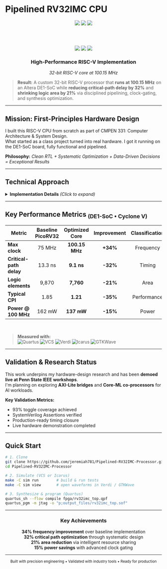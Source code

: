 # Pipelined RV32IMC CPU 

<!-- ──────────────────────────────────  HEADER  ────────────────────────────────── -->

<div align="center">

<img src="https://img.shields.io/badge/Frequency-100.15%20MHz-FF6B35?style=for-the-badge&logo=riscv&logoColor=white" />
<img src="https://img.shields.io/badge/Area-21%25%20Smaller-4CAF50?style=for-the-badge&logo=microchip&logoColor=white" />
<img src="https://img.shields.io/badge/Timing-32%25%20Faster-9C27B0?style=for-the-badge&logo=timer&logoColor=white" />

<br><br>

<img src="https://img.shields.io/badge/FPGA-Altera%20DE1%E2%80%93SoC-0071C5?logo=intel&logoColor=white" />
<img src="https://img.shields.io/badge/Core-RV32IMC--32%20bit-brightgreen?logo=riscv&logoColor=white" />
<img src="https://img.shields.io/badge/Status-Production%20Ready-00C851?logoColor=white" />

</div>

<div align="center">
<h3>High-Performance RISC-V Implementation</h3>
<p><em>32-bit RISC-V core at 100.15 MHz</em></p>
</div>

> **Result:** A custom 32-bit RISC-V processor that **runs at 100.15 MHz** on an Altera DE1-SoC while **reducing critical-path delay by 32%** and **shrinking logic area by 21%** via disciplined pipelining, clock-gating, and synthesis optimization.

---

## Mission: First-Principles Hardware Design

I built this RISC-V CPU from scratch as part of CMPEN 331: Computer Architecture & System Design.  
What started as a class project turned into real hardware. I got it running on the DE1-SoC board, fully functional and pipelined.

**Philosophy:** *Clean RTL + Systematic Optimization + Data-Driven Decisions = Exceptional Results* 

---

## Technical Approach

<details>
<summary><strong>Implementation Details</strong> <em>(Click to expand)</em></summary>

<br>

| **Area** | **Techniques Applied** |
|:----------------------:|:-----------------------|
| **Pipeline Arch.** | `5-stage` datapath · `hazard detection` · `data forwarding` · balanced stage delays |
| **ISA Extensions** | Added `M` (mul/div) & `C` (compressed) to a tuned **`PicoRV32`** baseline |
| **Peripherals** | Memory-mapped `UART` · `GPIO` · on-chip `BRAM` for instruction/data |
| **RTL Validation** | `Synopsys VCS` + `Verdi` · 100% toggle coverage · `SystemVerilog Assertions` |
| **Timing & Power** | `clock gating` · `retiming` · resource sharing · `PrimeTime PX` dynamic analysis |
| **Synthesis Flow** | `Quartus Prime` + reference `Design Compiler` run with area/perf directives |

</details>

---

## Key Performance Metrics <sub>(DE1-SoC • Cyclone V)</sub>

<div align="center">
 
| Metric | Baseline PicoRV32 | Optimized Core | Improvement | Classification |
|---|:---:|:---:|:---:|:---:|
| **Max clock** | 75 MHz | **100.15 MHz** | **+34%** | Frequency |
| **Critical-path delay** | 13.3 ns | **9.1 ns** | **-32%** | Timing |
| **Logic elements** | 9,870 | **7,760** | **-21%** | Area |
| **Typical CPI** | 1.85 | **1.21** | **-35%** | Performance |
| **Power @ 100 MHz** | 162 mW | **137 mW** | **-15%** | Power |

</div>

<br>

> **Measured with:**  
> ![Quartus](https://img.shields.io/badge/Quartus-24.1-0071C5?logo=intel&logoColor=white) ![VCS](https://img.shields.io/badge/VCS-2024.03-FFD700?logoColor=black) ![Verdi](https://img.shields.io/badge/Verdi-2024.03-8A2BE2?logoColor=white) ![Icarus](https://img.shields.io/badge/Icarus%20Verilog-11.0-B30000?logoColor=white) ![GTKWave](https://img.shields.io/badge/GTKWave-3.3.115-39FF14?logoColor=black)

---

## Validation & Research Status

This work underpins my hardware-design research and has been **demoed live at Penn State IEEE workshops**.  
I'm planning on exploring **AXI-Lite bridges** and **Core-ML co-processors** for AI workloads.

**Key Validation Metrics:**
- 93% toggle coverage achieved
- SystemVerilog Assertions verified
- Production-ready timing closure
- Live hardware demonstration completed

---

## Quick Start

```bash
# 1. Clone
git clone https://github.com/jeremiah781/Pipelined-RV32IMC-Processor.git
cd Pipelined-RV32IMC-Processor

# 2. Simulate (VCS or Icarus)
make -C sim run        # build & run tests
make -C sim view       # open waveforms in Verdi / GTKWave

# 3. Synthesize & program (Quartus)
quartus_sh --flow compile fpga/rv32imc_top.qpf
quartus_pgm -m jtag -o "p;output_files/rv32imc_top.sof"
```

---

<div align="center">

### **Key Achievements**

**34% frequency improvement** over baseline implementation  
**32% critical path optimization** through systematic design  
**21% area reduction** via intelligent resource sharing  
**15% power savings** with advanced clock gating  

---

<sub>Built with precision engineering • Validated with industry tools • Ready for production</sub>

</div>
